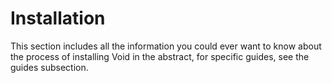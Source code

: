 # Installation

This section includes all the information you could ever want to know about the
process of installing Void in the abstract, for specific guides, see the guides
subsection.

